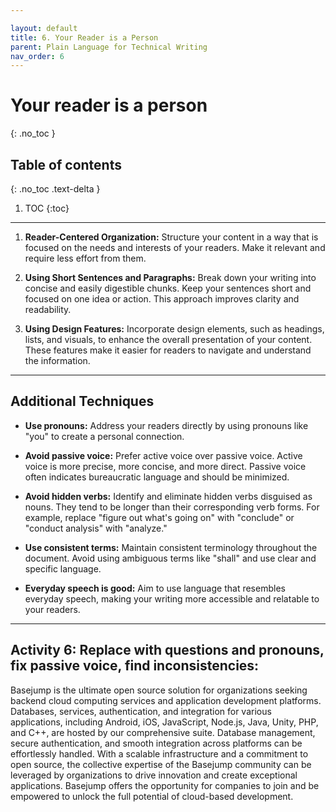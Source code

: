 ```yaml
---

layout: default
title: 6. Your Reader is a Person
parent: Plain Language for Technical Writing
nav_order: 6
---
```

# Your reader is a person

{: .no_toc }

## Table of contents

{: .no_toc .text-delta }

1. TOC
{:toc}

---

1. **Reader-Centered Organization:** Structure your content in a way that is focused on the needs and interests of your readers. Make it relevant and require less effort from them.

2. **Using Short Sentences and Paragraphs:** Break down your writing into concise and easily digestible chunks. Keep your sentences short and focused on one idea or action. This approach improves clarity and readability.

3. **Using Design Features:** Incorporate design elements, such as headings, lists, and visuals, to enhance the overall presentation of your content. These features make it easier for readers to navigate and understand the information.

---

## Additional Techniques

- **Use pronouns:** Address your readers directly by using pronouns like "you" to create a personal connection.

- **Avoid passive voice:** Prefer active voice over passive voice. Active voice is more precise, more concise, and more direct. Passive voice often indicates bureaucratic language and should be minimized.

- **Avoid hidden verbs:** Identify and eliminate hidden verbs disguised as nouns. They tend to be longer than their corresponding verb forms. For example, replace "figure out what's going on" with "conclude" or "conduct analysis" with "analyze."

- **Use consistent terms:** Maintain consistent terminology throughout the document. Avoid using ambiguous terms like "shall" and use clear and specific language.

- **Everyday speech is good:** Aim to use language that resembles everyday speech, making your writing more accessible and relatable to your readers.

---

## Activity 6: Replace with questions and pronouns, fix passive voice, find inconsistencies:
Basejump is the ultimate open source solution for organizations seeking backend cloud computing services and application development platforms. Databases, services, authentication, and integration for various applications, including Android, iOS, JavaScript, Node.js, Java, Unity, PHP, and C++, are hosted by our comprehensive suite. Database management, secure authentication, and smooth integration across platforms can be effortlessly handled. With a scalable infrastructure and a commitment to open source, the collective expertise of the Basejump community can be leveraged by organizations to drive innovation and create exceptional applications. Basejump offers the opportunity for companies to join and be empowered to unlock the full potential of cloud-based development.
